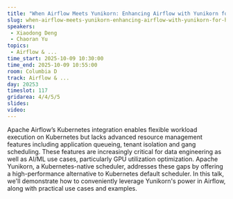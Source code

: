 ```yaml
---
title: "When Airflow Meets Yunikorn: Enhancing Airflow with Yunikorn for Higher Efficiency"
slug: when-airflow-meets-yunikorn-enhancing-airflow-with-yunikorn-for-higher-efficiency
speakers:
 - Xiaodong Deng
 - Chaoran Yu
topics:
 - Airflow & ...
time_start: 2025-10-09 10:30:00
time_end: 2025-10-09 10:55:00
room: Columbia D
track: Airflow & ...
day: 20253
timeslot: 117
gridarea: 4/4/5/5
slides:
video:
---
```


Apache Airflow’s Kubernetes integration enables flexible workload execution on Kubernetes but lacks advanced resource management features including application queueing, tenant isolation and gang scheduling. These features are increasingly critical for data engineering as well as AI/ML use cases, particularly GPU utilization optimization. Apache Yunikorn, a Kubernetes-native scheduler, addresses these gaps by offering a high-performance alternative to Kubernetes default scheduler. In this talk, we'll demonstrate how to conveniently leverage Yunikorn's power in Airflow, along with practical use cases and examples.